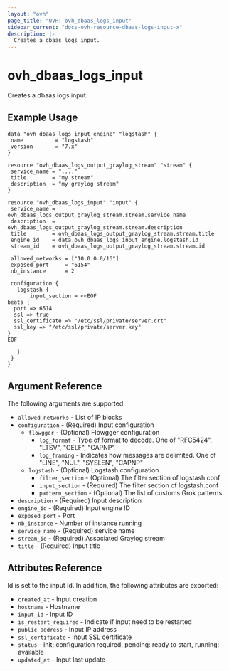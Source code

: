 ```yaml
---
layout: "ovh"
page_title: "OVH: ovh_dbaas_logs_input"
sidebar_current: "docs-ovh-resource-dbaas-logs-input-x"
description: |-
  Creates a dbaas logs input.
---
```


# ovh_dbaas_logs_input

Creates a dbaas logs input.

## Example Usage

```hcl
data "ovh_dbaas_logs_input_engine" "logstash" {
 name          = "logstash"
 version       = "7.x"
}

resource "ovh_dbaas_logs_output_graylog_stream" "stream" {
 service_name = "...."
 title        = "my stream"
 description  = "my graylog stream"
}

resource "ovh_dbaas_logs_input" "input" {
 service_name = ovh_dbaas_logs_output_graylog_stream.stream.service_name
 description  = ovh_dbaas_logs_output_graylog_stream.stream.description
 title        = ovh_dbaas_logs_output_graylog_stream.stream.title
 engine_id    = data.ovh_dbaas_logs_input_engine.logstash.id
 stream_id    = ovh_dbaas_logs_output_graylog_stream.stream.id

 allowed_networks = ["10.0.0.0/16"]
 exposed_port     = "6154"
 nb_instance      = 2

 configuration {
   logstash {
       input_section = <<EOF
beats {
  port => 6514
  ssl => true
  ssl_certificate => "/etc/ssl/private/server.crt"
  ssl_key => "/etc/ssl/private/server.key"
}
EOF

   }
 }
}
```

## Argument Reference

The following arguments are supported:

* `allowed_networks` - List of IP blocks
* `configuration` - (Required) Input configuration
  * `flowgger` - (Optional) Flowgger configuration
    * `log_format` - Type of format to decode. One of "RFC5424", "LTSV", "GELF", "CAPNP"
    * `log_framing` - Indicates how messages are delimited. One of "LINE", "NUL", "SYSLEN", "CAPNP"
  * `logstash` - (Optional) Logstash configuration
    * `filter_section` - (Optional) The filter section of logstash.conf
    * `input_section` - (Required) The filter section of logstash.conf
    * `pattern_section` - (Optional) The list of customs Grok patterns
* `description` - (Required) Input description
* `engine_id` - (Required) Input engine ID
* `exposed_port` - Port
* `nb_instance` - Number of instance running
* `service_name` - (Required) service name
* `stream_id` - (Required) Associated Graylog stream
* `title` - (Required) Input title

## Attributes Reference

Id is set to the input Id. In addition, the following attributes are exported:

* `created_at` - Input creation
* `hostname` - Hostname
* `input_id` - Input ID
* `is_restart_required` - Indicate if input need to be restarted
* `public_address` - Input IP address
* `ssl_certificate` - Input SSL certificate
* `status` - init: configuration required, pending: ready to start, running: available
* `updated_at` - Input last update
